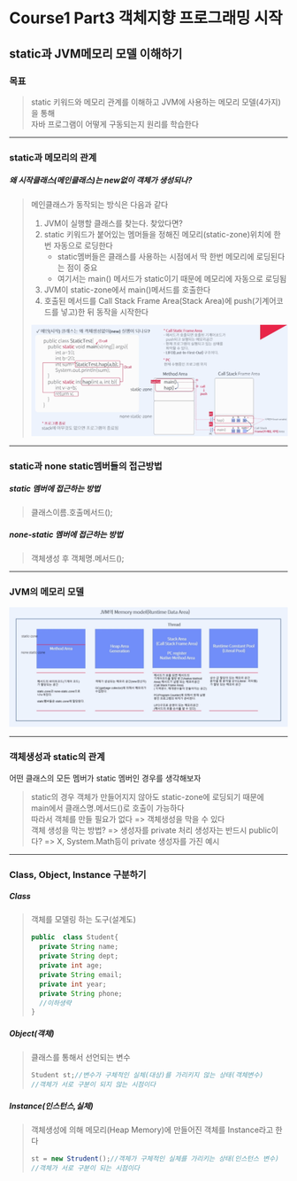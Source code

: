 # Course1 Part3 객체지향 프로그래밍 시작   

## static과 JVM메모리 모델 이해하기

### 목표
> static 키워드와 메모리 관계를 이해하고 JVM에 사용하는 메모리 모델(4가지)을 통해   
> 자바 프로그램이 어떻게 구동되는지 원리를 학습한다
---

### static과 메모리의 관계

##### 왜 시작클래스(메인클래스)는 new없이 객체가 생성되나?
> 메인클래스가 동작되는 방식은 다음과 같다
> 1. JVM이 실행할 클래스를 찾는다. 찾았다면?
> 2. static 키워드가 붙어있는 멤머들을 정해진 메모리(static-zone)위치에 한 번 자동으로 로딩한다
>    - static멤버들은 클래스를 사용하는 시점에서 딱 한번 메모리에 로딩된다는 점이 중요
>    - 여기서는 main() 메서드가 static이기 때문에 메모리에 자동으로 로딩됨
> 3. JVM이 static-zone에서 main()메서드를 호출한다
> 4. 호출된 메서드를 Call Stack Frame Area(Stack Area)에 push(기계어코드를 넣고)한 뒤 동작을 시작한다
> 
> <img src="../../../../../image/mainProcess.png"></img>

---

### static과 none static멤버들의 접근방법

##### static 멤버에 접근하는 방법
> 클래스이름.호출메서드();

##### none-static 멤버에 접근하는 방법
> 객체생성 후 객체명.메서드();

---
### JVM의 메모리 모델
<img src="../../../../../image/JVMMemoryModel.png"></img>

---
### 객체생성과 static의 관계
어떤 클래스의 모든 멤버가 static 멤버인 경우를 생각해보자
> static의 경우 객체가 만들어지지 않아도 static-zone에 로딩되기 때문에   
> main에서 클래스명.메서드()로 호출이 가능하다      
> 따라서 객체를 만들 필요가 없다 => 객체생성을 막을 수 있다   
> 객체 생성을 막는 방법? => 생성자를 private 처리
> 생성자는 반드시 public이다? => X, System.Math등이 private 생성자를 가진 예시

---
### Class, Object, Instance 구분하기
##### Class
> 객체를 모델링 하는 도구(설계도)
> ```java
> public  class Student{
>   private String name;
>   private String dept;
>   private int age;
>   private String email;
>   private int year;
>   private String phone;
>   //이하생략
> }
> ```

##### Object(객체)
> 클래스를 통해서 선언되는 변수
> ```java
> Student st;//변수가 구체적인 실체(대상)를 가리키지 않는 상태(객체변수)
> //객체가 서로 구분이 되지 않는 시점이다
> ```

##### Instance(인스턴스,실체)
> 객체생성에 의해 메모리(Heap Memory)에 만들어진 객체를 Instance라고 한다
> ```java
> st = new Strudent();//객체가 구체적인 실체를 가리키는 상태(인스턴스 변수)
> //객체가 서로 구분이 되는 시점이다
> ```